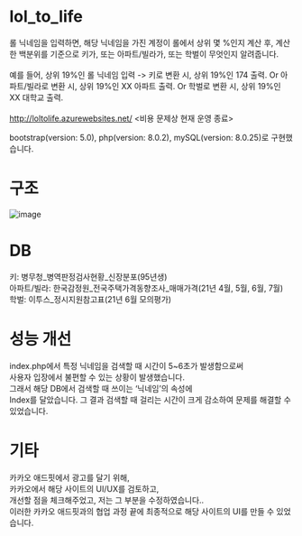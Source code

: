 # lol_to_life
롤 닉네임을 입력하면, 해당 닉네임을 가진 계정이 롤에서 상위 몇 %인지 계산 후, 계산한 백분위를 기준으로 키가, 또는 아파트/빌라가, 또는 학벌이 무엇인지 알려줍니다. </br></br>
예를 들어, 상위 19%인 롤 닉네임 입력 -> 키로 변환 시, 상위 19%인 174 출력. Or 아파트/빌라로 변환 시, 상위 19%인 XX 아파트 출력. Or 학벌로 변환 시, 상위 19%인 XX 대학교 출력. </br><br>
http://loltolife.azurewebsites.net/ <비용 문제상 현재 운영 종료>    
      
bootstrap(version: 5.0), php(version: 8.0.2), mySQL(version: 8.0.25)로 구현했습니다.      

# 구조</br>
![image](https://user-images.githubusercontent.com/67453494/143828063-f595b85a-4ea6-49a5-813b-5b51354564f6.png)

# DB</br>
키: 병무청_병역판정검사현황_신장분포(95년생)</br>
아파트/빌라: 한국감정원_전국주택가격동향조사_매매가격(21년 4월, 5월, 6월, 7월)<br>
학벌: 이투스_정시지원참고표(21년 6월 모의평가)<br>

# 성능 개선</br>
index.php에서 특정 닉네임을 검색할 때 시간이 5~6초가 발생함으로써 <br>
사용자 입장에서 불편할 수 있는 상황이 발생했습니다. <br>
그래서 해당 DB에서 검색할 때 쓰이는 ‘닉네임’의 속성에 <br>
Index를 달았습니다. 그 결과 검색할 때 걸리는 시간이 크게 감소하여 문제를 해결할 수 있었습니다.

# 기타</br>
카카오 애드핏에서 광고를 달기 위해, <br>
카카오에서 해당 사이트의 UI/UX를 검토하고, <br>
개선할 점을 체크해주었고, 저는 그 부분을 수정하였습니다.. <br>
이러한 카카오 애드핏과의 협업 과정 끝에 최종적으로 해당 사이트의 UI를 만들 수 있었습니다.
